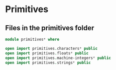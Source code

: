 # Primitives

## Files in the primitives folder

```agda
module primitivesᵉ where

open import primitives.charactersᵉ public
open import primitives.floatsᵉ public
open import primitives.machine-integersᵉ public
open import primitives.stringsᵉ public
```